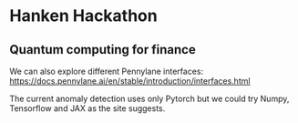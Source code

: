# Hanken Hackathon
## Quantum computing for finance

We can also explore different Pennylane interfaces: https://docs.pennylane.ai/en/stable/introduction/interfaces.html

The current anomaly detection uses only Pytorch but we could try Numpy, Tensorflow and JAX as the site suggests.